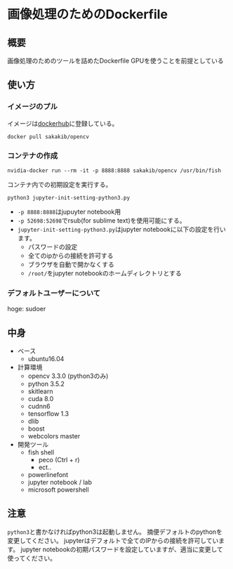 
# 画像処理のためのDockerfile
## 概要
画像処理のためのツールを詰めたDockerfile
GPUを使うことを前提としている
## 使い方
### イメージのプル
イメージは[dockerhub](https://hub.docker.com/r/sakakib/)に登録している。

```
docker pull sakakib/opencv
```
### コンテナの作成
```
nvidia-docker run --rm -it -p 8888:8888 sakakib/opencv /usr/bin/fish
```
コンテナ内での初期設定を実行する。
```
python3 jupyter-init-setting-python3.py
```

- ```-p 8888:8888```はjupuyter notebook用
- ```-p 52698:52698```でrsub(for sublime text)を使用可能にする。
- ```jupyter-init-setting-python3.py```はjupyter notebookに以下の設定を行います。
    - パスワードの設定
    - 全てのipからの接続を許可する
    - ブラウザを自動で開かなくする
    - ```/root/```をjupyter notebookのホームディレクトリとする

### デフォルトユーザーについて
hoge: sudoer


## 中身

- ベース
    - ubuntu16.04
- 計算環境
    - opencv 3.3.0 (python3のみ)
    - python 3.5.2
    - skitlearn
    - cuda 8.0
    - cudnn6
    - tensorflow 1.3
    - dlib
    - boost
    - webcolors master
- 開発ツール
    - fish shell
        - peco (Ctrl + r)
        - ect..
    - powerlinefont
    - jupyter notebook / lab
    - microsoft powershell

## 注意
```python3```と書かなければpython3は起動しません。
摘便デフォルトのpythonを変更してください。
jupyterはデフォルトで全てのIPからの接続を許可しています。
jupyter notebookの初期パスワードを設定していますが、適当に変更して使ってください。
